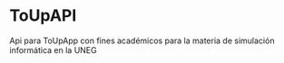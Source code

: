 # ToUpAPI
Api para ToUpApp con fines académicos para la materia de simulación informática en la UNEG
